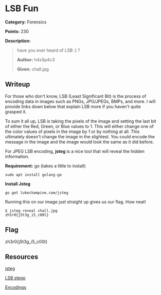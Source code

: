 # LSB Fun
**Category:** Forensics

**Points:** 230

**Description:**
> have you ever heard of LSB :) ?
>
> **Author:** h4x5p4c3
>
> **Given:** chall.jpg

## Writeup
For those who don't know, LSB (Least Significant Bit) is the process of encoding
data in images such as PNGs, JPG/JPEGs, BMPs, and more. I will provide links
down below that explain LSB more if you haven't quite grasped it.

To sum it all up, LSB is taking the pixels of the image and setting the last bit
of either the Red, Green, or Blue values to 1. This will either change one of
the color values of pixels in the image by 1 or by nothing at all. This ultimately
doesn't change the image in the slightest. You could encode the message in the
image and the image would look the same as it did before.  

For JPEG LSB encoding, **jsteg** is a nice tool that will reveal the hidden
information.

**Requirement:** go (takes a little to install)
```
sudo apt install golang-go
```

**Install Jsteg**
```
go get lukechampine.com/jsteg
```

Running this on our image just straight up gives us our flag. How neat!
```
$ jsteg reveal chall.jpg
zh3r0{j5t3g_i5_c00l}
```

## Flag
zh3r0{j5t3g_i5_c00l}

## Resources
[jsteg](https://github.com/lukechampine/jsteg)

[LSB stego](https://itnext.io/steganography-101-lsb-introduction-with-python-4c4803e08041)

[Encodings](https://alchitry.com/blogs/tutorials/encodings)
